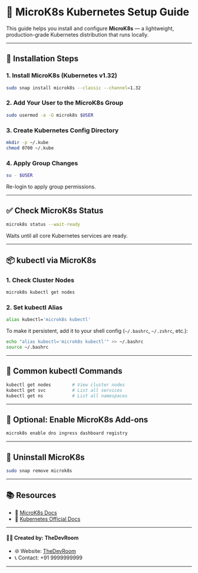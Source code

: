 # 🐳 MicroK8s Kubernetes Setup Guide

This guide helps you install and configure **MicroK8s** — a lightweight, production-grade Kubernetes distribution that runs locally.

---

## 🔧 Installation Steps

### 1. Install MicroK8s (Kubernetes v1.32)

```bash
sudo snap install microk8s --classic --channel=1.32
```

### 2. Add Your User to the MicroK8s Group

```bash
sudo usermod -a -G microk8s $USER
```

### 3. Create Kubernetes Config Directory

```bash
mkdir -p ~/.kube
chmod 0700 ~/.kube
```

### 4. Apply Group Changes

```bash
su - $USER
```

Re-login to apply group permissions.

---

## ✅ Check MicroK8s Status

```bash
microk8s status --wait-ready
```

Waits until all core Kubernetes services are ready.

---

## 📦 kubectl via MicroK8s

### 1. Check Cluster Nodes

```bash
microk8s kubectl get nodes
```

### 2. Set kubectl Alias

```bash
alias kubectl='microk8s kubectl'
```

To make it persistent, add it to your shell config (`~/.bashrc`, `~/.zshrc`, etc.):

```bash
echo "alias kubectl='microk8s kubectl'" >> ~/.bashrc
source ~/.bashrc
```

---

## 🚀 Common kubectl Commands

```bash
kubectl get nodes        # View cluster nodes
kubectl get svc          # List all services
kubectl get ns           # List all namespaces
```

---

## 🔌 Optional: Enable MicroK8s Add-ons

```bash
microk8s enable dns ingress dashboard registry
```

---

## 🧹 Uninstall MicroK8s

```bash
sudo snap remove microk8s
```

---

## 📚 Resources

- 🔗 [MicroK8s Docs](https://microk8s.io/docs)
- 🔗 [Kubernetes Official Docs](https://kubernetes.io/docs/)

---
#### 👨‍💻 Created by: TheDevRoom

- 🌐 Website: [TheDevRoom](https://github.com/localhost-devel/localhost-devel/blob/master/README.md)
- 📞 Contact: +91 9999999999
---
